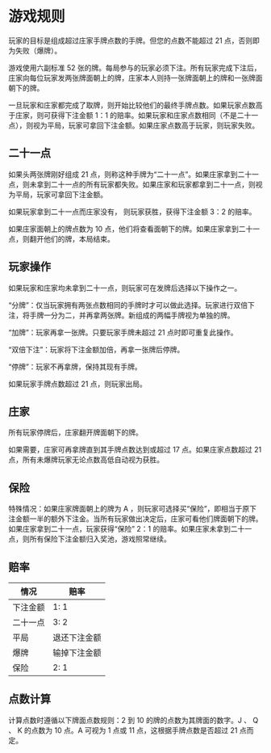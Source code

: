 # 游戏规则

玩家的目标是组成超过庄家手牌点数的手牌。但您的点数不能超过 21 点，否则即为失败（爆牌）。

游戏使用六副标准 52 张的牌。每局参与的玩家必须下注。所有玩家完成下注后，庄家向每位玩家发两张牌面朝上的牌，庄家本人则持一张牌面朝上的牌和一张牌面朝下的牌。

一旦玩家和庄家都完成了取牌，则开始比较他们的最终手牌点数。如果玩家点数高于庄家，则可获得下注金额 1：1 的赔率。如果玩家和庄家点数相同（不是二十一点），则视为平局，玩家可拿回下注金额。如果庄家点数高于玩家，则玩家失败。

## 二十一点

如果头两张牌刚好组成 21 点，则称这种手牌为“二十一点”。如果庄家拿到二十一点，则未拿到二十一点的所有玩家都失败。如果庄家和玩家都拿到二十一点，则视为平局，玩家可拿回下注金额。

如果玩家拿到二十一点而庄家没有， 则玩家获胜，获得下注金额 3：2 的赔率。

如果庄家面朝上的牌点数为 10 点，他们将查看面朝下的牌。如果庄家拿到二十一点，则翻开他们的牌，本局结束。

## 玩家操作

如果玩家和庄家均未拿到二十一点，则玩家可在发牌后选择以下操作之一。

“分牌”：仅当玩家拥有两张点数相同的手牌时才可以做此选择。玩家进行双倍下注，将手牌一分为二，并再拿两张牌。新组成的两幅手牌视为单独的牌。

“加牌”：玩家再拿一张牌。只要玩家手牌未超过 21 点时即可重复此操作。

“双倍下注”：玩家将下注金额加倍，再拿一张牌后停牌。

“停牌”：玩家不再拿牌，保持其现有手牌。

如果玩家手牌点数超过 21 点，则玩家出局。

## 庄家

所有玩家停牌后，庄家翻开牌面朝下的牌。

如果需要，庄家可再拿牌直到其手牌点数达到或超过 17 点。如果庄家点数超过 21 点，所有未爆牌玩家无论点数高低自动视为获胜。

## 保险

特殊情况：如果庄家牌面朝上的牌为 A ，则玩家可选择买“保险”，即相当于原下注金额一半的额外下注金。当所有玩家做出决定后，庄家可看他们牌面朝下的牌。如果庄家拿到二十一点，玩家获得“保险” 2：1 的赔率。如果庄家未拿到二十一点，则所有保险下注金额归入奖池，游戏照常继续。

## 赔率

| 情况     | 赔率         |
| -------- | ------------ |
| 下注金额 | 1: 1         |
| 二十一点 | 3: 2         |
| 平局     | 退还下注金额 |
| 爆牌     | 输掉下注金额 |
| 保险     | 2: 1         |

## 点数计算

计算点数时遵循以下牌面点数规则：2 到 10 的牌的点数为其牌面的数字。J 、 Q 、 K 的点数为 10 点。A 可视为 1 点或 11 点，这根据手牌点数是否超过 21 点而定。
